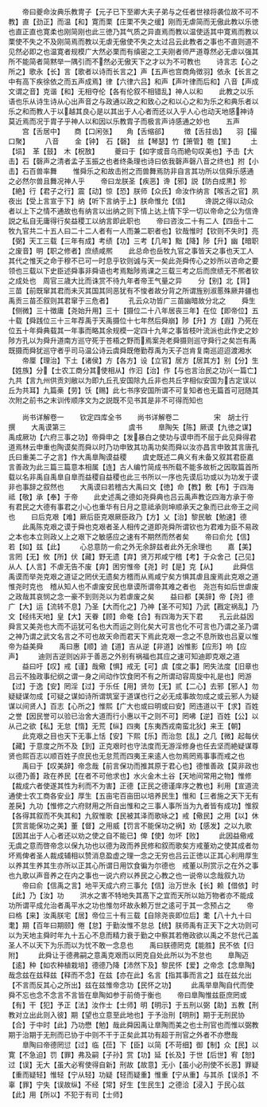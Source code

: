 <!-- { "loadSidebar": true } -->
　　帝曰夔命汝典乐教冑子【元子已下至卿大夫子弟与之任者世禄将袭位故不可不教】直【劲正】而温【和】寛而栗【庄栗不失之缓】刚而无虐简而无傲此教以乐徳也直正直也寛柔也刚简刚也此三徳乃其气质之异直焉而教以温使适其中寛焉而教以栗使不失之不及刚简焉而教以无虐无傲使不失之太过吕云此教者之事也不直则道不见然必即之也温寛者规模广大然必栗而有缜密之工夫刚者师严道尊然必无虐以强其所不能简者简黙举一隅引而不然必无傲天下之才以为不可教也
　　诗言志【心之所之】歌永【长】言【歌者以诗而长言之】声【五声也宫商角徴羽】依永【长言之中有高下疾徐依之而五声成焉】律【六律六吕】和声【声叶律而后和】八音【声成文谓之音】克谐【和】无相夺伦【各有伦叙不相错乱】神人以和
　　此教之以乐语也乐从诗生诗从心出声音之与政通以政之和致心之和以心之和为乐之和典乐者以乐之和而教人于以越其良心是以其出于人心者而还以入乎人心也动天地感神诗莫近焉而况于胄子乎神人以和因以乐教胄子而极言声诗感通之妙也
　　五声
　　宫【舌居中】　　商【口闲张】　　角【舌缩郤】
　　徴【舌拄齿】　　羽【撮口聚】
　　八音
　　金【钟】　石【磬】　丝【琴瑟】竹【箫管】匏【笙】
　　土【埙】　革【鼓】　木【柷敔】
　　夔曰于【如字或音乌而絶句叹美也】予击【大击】石【磬声之清者孟子玉振之也者终条理也诗曰依我磬声磬八音之终也】拊【小击】石百兽率舞
　　惟舜乐之和故击拊之而兽舞焉防非自言其功所以信舜乐感通之必然尔兽且舞况神人乎
　　帝曰龙朕圣【疾恶】谗【邪】説【防白成黒】殄【絶】行【君子之行】震【动】惊【恐】朕师【众氏】命汝作纳言【喉舌之官】夙夜出【受上言宣于下】纳【听下言纳于上】朕命惟允【信】
　　谗説之得以动众者以上下之情不通故也有纳言以出纳之则下情上达上情下孚一切以帝命之公为信谗説之私自无庸得行矣益稷工以纳言即此职也
　　帝曰咨汝二十有二人【四岳十二牧九官共二十五人曰二十二人者有一人而兼二职者也】钦哉惟时【钦则不失时】亮【弼】天工三载【三年有成】考绩【功】三考【几年】黜【降】陟【升】幽【暗职之废音】明【职之修者】庶绩咸熈
　　此总命也岳牧九官之事皆天之事也天工人其代之惟天之命于穆不已可一时息乎钦则诚与天一矣此尧舜传心之妙所以咨命之要领也三载以下史臣述舜事非舜语也考焉黜陟焉课之三载三考之后而庶绩无不熈者钦之成处也　周官三歳大比而诛赏不待九年者帝王气量之异
　　分【别】北【背】三苗【前既窜其君而未灭其国其同恶犹有不悛者故分背之所谓旌别淑慝殊厥井疆也禹贡三苗丕叙则其君窜于三危者】
　　孔云众功皆广三苗幽暗故分北之
　　舜生【侧微】三十徴庸【尧始升用】三十【摄位二十八年居丧三年】在位【即帝位】五十载【舜践位三十三年荐禹于天禹摄位十七年然后舜崩】陟【升】方【遐】乃死在位五十年舜典载其一年事而略其余规模一定四十九年之事皆枝叶流派也此作史之妙陟方孔以为舜升道南方巡守死于苍梧之野而焉案尧老舜摄则巡守舜行之矣岂有禹既摄而舜犹巡守者乎司马温公诗云虞舜既倦勤荐禹为天子岂肯复南巡迢迢渡湘水
　　帝厘【理治】下土【诸侯】方【各方】设【立官】居方【居其方】别【分】生【姓族】分【士农工商分其使相从】作汩【治】作【与也言治民之功兴一篇亡】九共【言九州供贡刘敝以为即九丘孔安国除九丘非也共丘字相似安国为古定误以丘为共耳】九篇槀【劳】饫【赐】此七书序安国所谓不可复知者也无篇首可冠随其次附之前书之末训传顺序文为之説既不见书其是非不可得而知也


　　尚书详解卷一
　　钦定四库全书
　　尚书详解卷二　　　　　宋　胡士行　撰
　　大禹谟第三　　　　　　　　　虞书
　　臯陶矢【陈】厥谟【九徳之谋】禹成厥功【六府三事之功】帝舜申之【发暴白之使功与谟申而不屈于此见舜得君道焉林云申重也陶谟矣而舜以时乃功申致其功禹功矣而舜以汝亦昌言申致其言唐孔氏曰重美二子之言】作大禹臯陶谟益稷
　　虞史既述二典义有未备又叙其君臣嘉言善政为此三篇三篇意本相属【连】古人编竹简成书所载不能多故析之因取篇首所载以名非禹自禹臯自臯而益稷自益稷也此三书所以一序也先谟后功或以为功发于谟非也事辞之叙然也
　　大禹谟曰若稽古大禹曰文【徳】命【教】敷【布】于四海祗【敬】承【奉】于帝
　　此史述禹之德如尧舜典也吕云禹声教讫四海方承于帝有君民之大德有事君之小心也重华有日月之意祗承则坤顺承天之象而已此帝王之间也
　　曰后克艰【难】厥后臣克艰厥臣政乃【方】乂【治】黎民敏【勉速】德
　　此禹陈克艰之谟于舜也克艰者圣人相传之道即尧舜所谓钦也为君难为臣不易政之本也本立则政乂上之艰下之敏感应之速有不期然而然者矣
　　帝曰俞允【信】若【如】兹【此】
　　心总意防一俞之外无余辞兹者此外无余理也
　　嘉【美】言罔【无】攸【所】伏【藏】野无遗【弃】贤万邦咸宁稽【考】于众舍己【己见】从人【人言】不虐无告不废【弃】困穷惟帝【尧】时【是】克【从】
　　此舜信禹谟而举尧克艰之道证之罔伏无遗矣方稽而从焉咸宁矣方惧其虐且废焉此克艰之道惟尧时克也　稽从知人也不虐废安民也臯谟所谓帝其难之者也　尧岂有如后世虐废之政哉其哀悯之念一豪不到则尧以为若虐废之矣
　　益曰都【美辞】帝【尧】德广【大】运【流转不息】乃圣【大而化之】乃神【圣不可知】乃武【戡定祸乱】乃文【经纬天地】皇【大】天眷【顾】命奄【合】有四海为天下君
　　孔云此益因舜言又美尧也大而不运犹可名也大而运之则化矣大可言也化不可言也乃谓之圣乃谓之神乃谓之武文名言之不可也故天命而君天下焉此克艰一念之不息所致也吕夏以惟帝为益美舜
　　禹曰惠【顺】迪【道】吉从逆【非道】凶惟影【应形】响【应声】
　　迪则吉逆则凶非于善恶之外别有祸福也其应之速可知迪即克艰之道
　　益曰吁【叹】戒【谨】哉儆【惧】戒无【可】虞【度之事】罔失法度【旧章也吕云不独政事纪纲之谓一身之间动作饮食罔不有之所谓动容周旋中礼是也】罔游【过】于逸【安】罔淫【过】于乐任【用】贤勿【无】贰【二心】去邪【邪人】勿疑疑谋勿成【可疑之谋如诗所谓筑室于道谋也行之必无成事故勿成之或云邪人为疑谋以间贤人】百志【心所之】惟熙【广大也或曰明或曰安】罔违道以干【求】百姓之誉【因民誉可以验已治舍大道而行小惠以干之则不可】罔咈【逆】百姓【公】以从己之欲【私】无怠【惰】无荒【纵】四夷【东夷西戎南蛮北狄】来王【朝】
　　此克艰之目也天下无事上恬【安】下熙【乐】而治忽【乱】之几【微】起每伏【藏】于意度之所不及【到】正克艰时也守法度而无游淫修身也任去坚而絶疑谋尊贤也熙百志以顺百姓子庶民也无怠荒而四夷王来逺人也勿焉罔焉事事而戒之也
　　禹曰于【叹美辞】帝念哉【前言保功而推其原于君心也】德惟善政【莫非政也以德乃善】政在养民【在者不可他求也】水火金木土谷【天地间常用之物】惟修【裁成六者使遂其性为利而不为害】正德【正民之德谨庠序之教也】利用【宣道流通使士农工商各安业】厚生【五亩宅百亩田以培养民生】惟和【三者施之天下无有差戾】九功【惟修之六府财用之所自出惟和之三事人事所当为九者皆有成功】惟叙【各得其叙而不失其和】九叙惟歌【民被其泽而歌咏之】戒【儆民】之用【以】休【赏言能保功之美】董【督】之用威【罚言不能保功之祸】劝【感发】之以九歌【因其出于人心者还以劝之使之自不能已】俾【使】勿坏【败】
　　此因益儆戒无虞之意而啓帝念以保九功也以德为政而养民修和叙而歌矣方戒董劝之使其成者勿坏焉俾者圣人裁成辅相以赞消息盈虚之理一念之无穷也吕云正徳以正其心利用厚生以养其生养其生亦所以正其心所谓日用饮食徧为尔德也　戒董以刑赏示之在外之事也九歌以声音养之在内之事也一说六府以养民之心教之也一说帝以念哉叙九功
　　帝曰俞【信禹之言】地平天成六府三事允【信】治万世永【长】赖【借依】时【此】乃【汝】功
　　洪水之害不特地失其髙下之宜而天所以始万物者亦不能成功所谓平成允治者禹平水之功也惟勿坏故永赖万世之逺可于其一念预占之
　　帝曰格【来】汝禹朕宅【居】帝位三十有三载【自除尧丧即位后】耄【八十九十曰耄】期【百年曰期颐】倦【怠】于勤汝惟不怠总【统】朕师禹有正天下之大功则可以为天地主舜时年九十五心不息而精力衰于勤之中察其若倦政欲以禹之不怠代己盖圣人不以天下为乐而以为忧不敢一念息也
　　禹曰朕德罔克【能胜】民不依【归附】
　　此舜让于德弗嗣之意禹克艰而以罔克自处此所以为不怠也
　　臯陶迈【逺】种【如农种植栽培】德德乃降【沛然下及】黎民怀【爱】之帝念【念臯陶】哉念兹在兹释兹【释而不念】在兹【亦在此】名言【指其事而言之】兹在兹允出【不言而反其心之所出】兹在兹惟帝念功【民怀之功】
　　此禹举臯陶自代而使舜不忘也念不念言不言皆在臯陶如参于前倚于衡也
　　帝曰臯陶惟兹臣庶罔或【有】干【犯】予正【法】汝作士【士师】明【明示】于五刑以弼【助】五教【刑教对立出此则入彼】期【望也立意至此地也】于予治刑【明刑】期于无刑民协【合】于中时【此】乃功懋【勉】哉此舜因禹让臯陶而美之也士刑官也而惟以弼教期于治期于无刑而已协于中则不干于正矣此其功有超于刑官之外者不亦懋哉
　　臯陶曰帝德罔愆【过】临【莅】下【臣】以简【不苛细】御【制】众【民】以寛【不急迫】罚【罪】弗及嗣【子孙】赏【功】延【长及】于世【后世】宥【恕】过【误】无大【虽大必宥使得自新】刑故【故意】无小【虽小必刑使不长恶】罪疑【重而疑轻】惟轻【宁从轻】功疑【轻而疑重】惟重【宁从重】与其杀【误杀】不辜【罪】宁失【误故纵】不经【常】好生【生民生】之德洽【浸入】于民心兹【此】用【所以】不犯于有司【士师】
